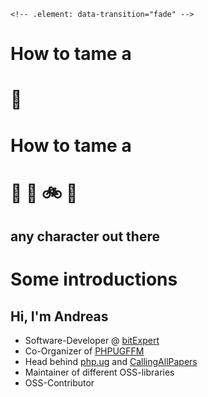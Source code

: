     <!-- .element: data-transition="fade" -->
# <!-- .element: class="fragment" data-fragment-index="1"-->How to tame a
# 🦄



<!-- .element: data-transition="fade" -->
# How to tame a
# 🦄 <span class="fragment" data-fragment-index="1">🦆</span> <span class="fragment" data-fragment-index="2">🚲</span> <span class="fragment" data-fragment-index="3">🌈</span>



<!-- .element: data-transition="fade" -->
## **any** character out there



# Some introductions



## Hi, I'm Andreas

* Software-Developer @ [bitExpert](https://bitExpert.de)
* Co-Organizer of [PHPUGFFM](http://phpugffm.de)
* Head behind [php.ug](https://php.ug) and [CallingAllPapers](https://callingallpapers.com)
* Maintainer of different OSS-libraries
* OSS-Contributor
